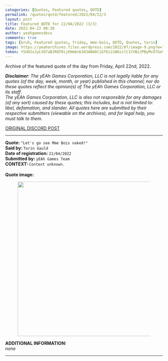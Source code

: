 ```yaml
---
categories: [Quotes, Featured quotes, QOTD]
permalink: /quotes/qotd/featured/2022/04/22/3
layout: post
title: Featured QOTD for 22/04/2022 (3/3)
date: 2022-04-22 08:38
author: yeahgamesdevs
comments: true
tags: [bruh, Featured quotes, friday, mme-bois, QOTD, Quotes, torin]
image: https://yeaharchives.files.wordpress.com/2022/07/image-9.png?w=750
token: YSGH2xJyLVQ7aBJRQT0ijKHmbnb343AN4bCiGfEs2zB6zzlC1tVBzJPByMs97GoVRospMERaiy6HV3szfMxon2ovRXthfw0Nxfm50GeHER4JszQqXI2cAsGa2EXmI6HTqb9TiWtCt17g
---
```

<!-- wp:paragraph -->
<p>Archive of the featured quote of the day from Friday, April 22nd, 2022. </p>
<!-- /wp:paragraph -->

<!-- wp:paragraph -->
<p><em><strong>Disclaimer</strong>: The yEAh Games Corporation, LLC is not legally liable for any quotes (of the day, week, month, or year) published in this channel; nor do these quotes reflect the opinion(s) of The yEAh Games Corporation, LLC or its staff</em>.<br><em>The yEAh Games Corporation, LLC is also not responsible for any damages (of any sort) caused by these quotes; this includes, but is not limited to: libel, defamation, and slander. All quotes here are submitted by their respective submitters (viewable on the archives), and for legal help, you must talk to them.</em><br><a href="https://cdn.discordapp.com/attachments/958100064079839303/964566123628609628/unknown.png"></a></p>
<!-- /wp:paragraph -->

<!-- wp:buttons {"layout":{"type":"flex","justifyContent":"left"}} -->
<div class="wp-block-buttons"><!-- wp:button {"textColor":"vivid-cyan-blue","align":"center","style":{"border":{"radius":"18px"}},"className":"is-style-fill"} -->
<div class="wp-block-button aligncenter is-style-fill"><a class="wp-block-button__link has-vivid-cyan-blue-color has-text-color wp-element-button" href="http://yeahgames.pro/404" style="border-radius:18px;">ORIGINAL DISCORD POST</a></div>
<!-- /wp:button --></div>
<!-- /wp:buttons -->

<!-- wp:separator {"align":"center","className":"is-style-wide"} -->
<hr class="wp-block-separator aligncenter has-alpha-channel-opacity is-style-wide" />
<!-- /wp:separator -->

<!-- wp:paragraph -->
<p><strong>Quote: </strong><code>"Let's go see Mme Bois naked!"</code><br><strong>Said by: </strong><code>Torin Gauld</code><br><strong>Date of registration: </strong><code>21/04/2022</code> <br><strong>Submitted by: </strong><code>yEAh Games Team</code><br><strong>CONTEXT: </strong><code>Context unknown.</code><br><br><strong>Quote image:</strong></p>
<!-- /wp:paragraph -->

<!-- wp:image {"id":666,"width":491,"height":493,"sizeSlug":"large","linkDestination":"none"} -->
<figure class="wp-block-image size-large is-resized"><img src="https://yeaharchives.files.wordpress.com/2022/07/image-9.png?w=750" alt="" class="wp-image-666" width="491" height="493" /></figure>
<!-- /wp:image -->

<!-- wp:paragraph -->
<p><strong>ADDITIONAL INFORMATION:</strong><br><em>none</em></p>
<!-- /wp:paragraph -->

<!-- wp:separator {"className":"is-style-wide"} -->
<hr class="wp-block-separator has-alpha-channel-opacity is-style-wide" />
<!-- /wp:separator -->
